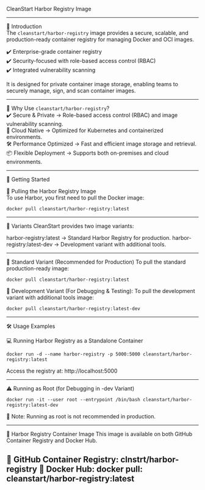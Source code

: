 CleanStart Harbor Registry Image

---

📌 Introduction  
The `cleanstart/harbor-registry` image provides a secure, scalable, and production-ready container registry for managing Docker and OCI images.

✔️ Enterprise-grade container registry  
✔️ Security-focused with role-based access control (RBAC)  
✔️ Integrated vulnerability scanning  

It is designed for private container image storage, enabling teams to securely manage, sign, and scan container images.

---

📌 Why Use `cleanstart/harbor-registry`?  
✔️ Secure & Private → Role-based access control (RBAC) and image vulnerability scanning.  
🚀 Cloud Native → Optimized for Kubernetes and containerized environments.  
🛠️ Performance Optimized → Fast and efficient image storage and retrieval.  
📦 Flexible Deployment → Supports both on-premises and cloud environments.  

---

🚀 Getting Started  

🐳 Pulling the Harbor Registry Image  
To use Harbor, you first need to pull the Docker image:  

```
docker pull cleanstart/harbor-registry:latest
```

---

🔹 Variants
CleanStart provides two image variants:

harbor-registry:latest → Standard Harbor Registry for production.
harbor-registry:latest-dev → Development variant with additional tools.

---

🔹 Standard Variant (Recommended for Production)
To pull the standard production-ready image:

```
docker pull cleanstart/harbor-registry:latest
```
🔹 Development Variant (For Debugging & Testing):
To pull the development variant with additional tools image:

```
docker pull cleanstart/harbor-registry:latest-dev
```

---

🛠️ Usage Examples

💻 Running Harbor Registry as a Standalone Container

```
docker run -d --name harbor-registry -p 5000:5000 cleanstart/harbor-registry:latest
```
Access the registry at: http://localhost:5000⁠

---

⚠️ Running as Root (for Debugging in -dev Variant)

```
docker run -it --user root --entrypoint /bin/bash cleanstart/harbor-registry:latest-dev
```
📌 Note: Running as root is not recommended in production.

---

🔗 Harbor Registry Container Image
This image is available on both GitHub Container Registry and Docker Hub.

🔗 GitHub Container Registry: clnstrt/harbor-registry
🔗 Docker Hub: docker pull: cleanstart/harbor-registry:latest
---
